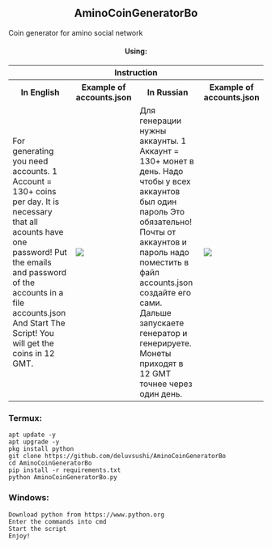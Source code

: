 <body>
	<h2 align="center"> AminoCoinGeneratorBo </h1>
	<align="center"> Coin generator for amino social network
	<div>
		<h4 align="center"> Using: </h3>
		<table>
			<tr> <th colspan="4">Instruction</th> </tr>
			<tr>
				<th>In English</th>
				<th>Example of accounts.json</th>
				<th>In Russian</th>
				<th>Example of accounts.json</th>
			</tr>
			<tr>
				<td> For generating you need accounts. 1 Account = 130+ coins per day. It is necessary that all acounts have one password! Put the emails and password of the accounts in a file accounts.json And Start The Script! You will get the coins in 12 GMT. </td>
				<td><img src="https://i.ibb.co/vvxjMhL/IMG-20211127-170135.jpg"></td>
				<td> Для генерации нужны аккаунты. 1 Аккаунт = 130+ монет в день. Надо чтобы у всех аккаунтов был один пароль Это обязательно! Почты от аккаунтов и пароль надо поместить в файл accounts.json создайте его сами. Дальше запускаете генератор и генерируете. Монеты приходят в 12 GMT точнее через один день. </td>
				<td><img src="https://i.ibb.co/vvxjMhL/IMG-20211127-170135.jpg"></td>
			</tr>
			</table>
</body>

### Termux:
```shell
apt update -y
apt upgrade -y 
pkg install python 
git clone https://github.com/deluvsushi/AminoCoinGeneratorBo 
cd AminoCoinGeneratorBo 
pip install -r requirements.txt 
python AminoCoinGeneratorBo.py 
```

### Windows:
```
Download python from https://www.python.org
Enter the commands into cmd 
Start the script 
Enjoy!
```
